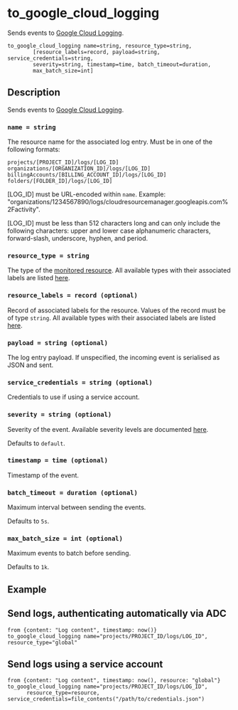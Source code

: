 # to_google_cloud_logging

Sends events to [Google Cloud Logging](https://cloud.google.com/logging).

```tql
to_google_cloud_logging name=string, resource_type=string,
        [resource_labels=record, payload=string, service_credentials=string,
        severity=string, timestamp=time, batch_timeout=duration,
        max_batch_size=int]
```

## Description

Sends events to [Google Cloud Logging](https://cloud.google.com/logging).

### `name = string`

The resource name for the associated log entry. Must be in one of the following
formats:

```
projects/[PROJECT_ID]/logs/[LOG_ID]
organizations/[ORGANIZATION_ID]/logs/[LOG_ID]
billingAccounts/[BILLING_ACCOUNT_ID]/logs/[LOG_ID]
folders/[FOLDER_ID]/logs/[LOG_ID]
```

[LOG_ID] must be URL-encoded within `name`. Example:
"organizations/1234567890/logs/cloudresourcemanager.googleapis.com%2Factivity".

[LOG_ID] must be less than 512 characters long and can only include the
following characters: upper and lower case alphanumeric characters,
forward-slash, underscore, hyphen, and period.

### `resource_type = string`

The type of the [monitored resource](https://cloud.google.com/logging/docs/reference/v2/rest/v2/MonitoredResource).
All available types with their associated labels are listed
[here](https://cloud.google.com/logging/docs/api/v2/resource-list).

### `resource_labels = record (optional)`

Record of associated labels for the resource. Values of the record must be of
type `string`.
All available types with their associated labels are listed
[here](https://cloud.google.com/logging/docs/api/v2/resource-list).

### `payload = string (optional)`

The log entry payload. If unspecified, the incoming event is serialised as JSON
and sent.

### `service_credentials = string (optional)`

Credentials to use if using a service account.

### `severity = string (optional)`

Severity of the event. Available severity levels are documented [here](https://cloud.google.com/logging/docs/reference/v2/rest/v2/LogEntry#LogSeverity).

Defaults to `default`.

### `timestamp = time (optional)`

Timestamp of the event.

### `batch_timeout = duration (optional)`

Maximum interval between sending the events.

Defaults to `5s`.

### `max_batch_size = int (optional)`

Maximum events to batch before sending.

Defaults to `1k`.

## Example

## Send logs, authenticating automatically via ADC

```tql
from {content: "Log content", timestamp: now()}
to_google_cloud_logging name="projects/PROJECT_ID/logs/LOG_ID", resource_type="global"
```

## Send logs using a service account

```tql
from {content: "Log content", timestamp: now(), resource: "global"}
to_google_cloud_logging name="projects/PROJECT_ID/logs/LOG_ID", 
      resource_type=resource, service_credentials=file_contents("/path/to/credentials.json")
```
